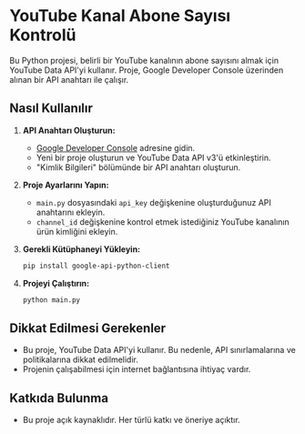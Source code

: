 # YouTube Kanal Abone Sayısı Kontrolü

Bu Python projesi, belirli bir YouTube kanalının abone sayısını almak için YouTube Data API'yi kullanır. Proje, Google Developer Console üzerinden alınan bir API anahtarı ile çalışır.

## Nasıl Kullanılır

1. **API Anahtarı Oluşturun:**
    - [Google Developer Console](https://console.developers.google.com/) adresine gidin.
    - Yeni bir proje oluşturun ve YouTube Data API v3'ü etkinleştirin.
    - "Kimlik Bilgileri" bölümünde bir API anahtarı oluşturun.

2. **Proje Ayarlarını Yapın:**
    - `main.py` dosyasındaki `api_key` değişkenine oluşturduğunuz API anahtarını ekleyin.
    - `channel_id` değişkenine kontrol etmek istediğiniz YouTube kanalının ürün kimliğini ekleyin.

3. **Gerekli Kütüphaneyi Yükleyin:**
    ```bash
    pip install google-api-python-client
    ```

4. **Projeyi Çalıştırın:**
    ```bash
    python main.py
    ```

## Dikkat Edilmesi Gerekenler

- Bu proje, YouTube Data API'yi kullanır. Bu nedenle, API sınırlamalarına ve politikalarına dikkat edilmelidir.
- Projenin çalışabilmesi için internet bağlantısına ihtiyaç vardır.

## Katkıda Bulunma

- Bu proje açık kaynaklıdır. Her türlü katkı ve öneriye açıktır.


